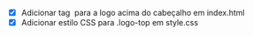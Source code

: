- [x] Adicionar tag <img> para a logo acima do cabeçalho em index.html
- [x] Adicionar estilo CSS para .logo-top em style.css
